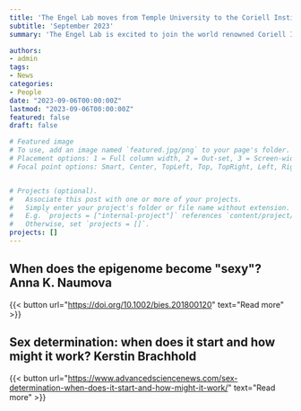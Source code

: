 ```yaml
---
title: 'The Engel Lab moves from Temple University to the Coriell Institute for Medical Research'
subtitle: 'September 2023'
summary: 'The Engel Lab is excited to join the world renowned Coriell Institute for Medical Research where they will continue to investigate sex differences in melanoma.'

authors:
- admin
tags:
- News
categories:
- People
date: "2023-09-06T00:00:00Z"
lastmod: "2023-09-06T00:00:00Z"
featured: false
draft: false

# Featured image
# To use, add an image named `featured.jpg/png` to your page's folder.
# Placement options: 1 = Full column width, 2 = Out-set, 3 = Screen-width
# Focal point options: Smart, Center, TopLeft, Top, TopRight, Left, Right, BottomLeft, Bottom, BottomRight


# Projects (optional).
#   Associate this post with one or more of your projects.
#   Simply enter your project's folder or file name without extension.
#   E.g. `projects = ["internal-project"]` references `content/project/deep-learning/index.md`.
#   Otherwise, set `projects = []`.
projects: []
---
```

## When does the epigenome become "sexy"? Anna K. Naumova

{{< button url="https://doi.org/10.1002/bies.201800120" text="Read more" >}}

## Sex determination: when does it start and how might it work? Kerstin Brachhold

{{< button url="https://www.advancedsciencenews.com/sex-determination-when-does-it-start-and-how-might-it-work/" text="Read more" >}}
